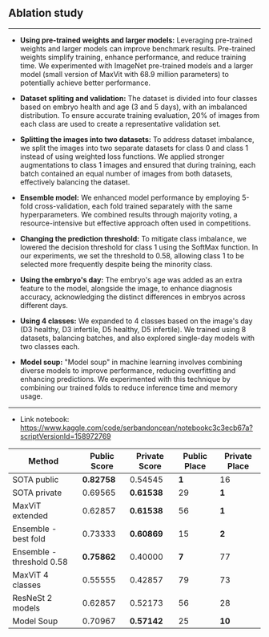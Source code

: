 ## Ablation study
***
* **Using pre-trained weights and larger models:** Leveraging pre-trained weights and larger models can improve benchmark results. Pre-trained weights simplify training, enhance performance, and reduce training time. We experimented with ImageNet pre-trained models and a larger model (small version of MaxVit with 68.9 million parameters) to potentially achieve better performance.
* **Dataset spliting and validation:** The dataset is divided into four classes based on embryo health and age (3 and 5 days), with an imbalanced distribution. To ensure accurate training evaluation, 20% of images from each class are used to create a representative validation set.

* **Splitting the images into two datasets:** To address dataset imbalance, we split the images into two separate datasets for class 0 and class 1 instead of using weighted loss functions. We applied stronger augmentations to class 1 images and ensured that during training, each batch contained an equal number of images from both datasets, effectively balancing the dataset.

* **Ensemble model:** We enhanced model performance by employing 5-fold cross-validation, each fold trained separately with the same hyperparameters. We combined results through majority voting, a resource-intensive but effective approach often used in competitions.

* **Changing the prediction threshold:** To mitigate class imbalance, we lowered the decision threshold for class 1 using the SoftMax function. In our experiments, we set the threshold to 0.58, allowing class 1 to be selected more frequently despite being the minority class.
* **Using the embryo's day:** The embryo's age was added as an extra feature to the model, alongside the image, to enhance diagnosis accuracy, acknowledging the distinct differences in embryos across different days.

* **Using 4 classes:** We expanded to 4 classes based on the image's day (D3 healthy, D3 infertile, D5 healthy, D5 infertile). We trained using 8 datasets, balancing batches, and also explored single-day models with two classes each.

* **Model soup:** "Model soup" in machine learning involves combining diverse models to improve performance, reducing overfitting and enhancing predictions. We experimented with this technique by combining our trained folds to reduce inference time and memory usage.
  
***
* Link notebook: https://www.kaggle.com/code/serbandoncean/notebookc3c3ecb67a?scriptVersionId=158972769

| Method | Public Score | Private Score | Public Place | Private Place |
|--------|--------------|---------------|--------------|---------------|
| SOTA public | **0.82758** | 0.54545 | **1** | 16 |
| SOTA private | 0.69565 | **0.61538** | 29 | **1** |
| MaxViT extended | 0.62857 | **0.61538** | 56 | **1** |
| Ensemble - best fold | 0.73333 | **0.60869** | 15 | **2** |
| Ensemble - threshold 0.58 | **0.75862** | 0.40000 | **7** | 77 |
| MaxViT 4 classes | 0.55555 | 0.42857 | 79 | 73 |
| ResNeSt 2 models | 0.62857 | 0.52173 | 56 | 28 |
| Model Soup | 0.70967 | **0.57142** | 25 | **10** |

